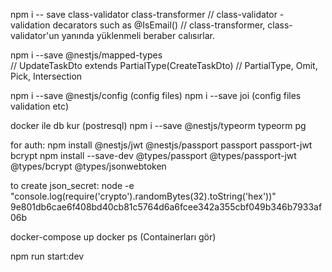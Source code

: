 npm i -- save class-validator class-transformer
    // class-validator - validation decarators such as @IsEmail()
    // class-transformer, class-validator'un yanında yüklenmeli beraber calısırlar.



npm i --save @nestjs/mapped-types  
    // UpdateTaskDto extends PartialType(CreateTaskDto) 
    // PartialType, Omit, Pick, Intersection


npm i --save @nestjs/config (config files)
npm i --save joi (config files validation etc)

docker ile db kur (postresql)
npm i --save @nestjs/typeorm typeorm pg

for auth:
npm install @nestjs/jwt @nestjs/passport passport passport-jwt bcrypt
npm install --save-dev @types/passport @types/passport-jwt @types/bcrypt @types/jsonwebtoken

to create json_secret: node -e "console.log(require('crypto').randomBytes(32).toString('hex'))"
9e801db6cae6f408bd40cb81c5764d6a6fcee342a355cbf049b346b7933af06b


docker-compose up
docker ps (Containerları gör)

npm run start:dev